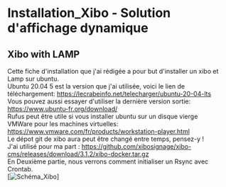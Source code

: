 # Installation_Xibo - Solution d'affichage dynamique 
## Xibo with LAMP 
Cette fiche d'installation que j'ai rédigée a pour but d'installer un xibo et Lamp sur ubuntu.<br>
Ubuntu 20.04 5 est la version que j'ai utilisée, voici le lien de téléchargement: https://lecrabeinfo.net/telecharger/ubuntu-20-04-lts<br>
Vous pouvez aussi essayer d'utiliser la dernière version sortie: https://www.ubuntu-fr.org/download/ <br>
Rufus peut être utile si vous installer ubuntu sur un disque vierge<br>
VMWare pour les machines virtuelles: https://www.vmware.com/fr/products/workstation-player.html<br>
Le dépot git de xibo aura peut être changé entre temps, pensez-y ! <br>
J'ai utilisé pour ma part : https://github.com/xibosignage/xibo-cms/releases/download/3.1.2/xibo-docker.tar.gz<br>
En Deuxième partie, nous verrons comment initialiser un Rsync avec Crontab.<br>
[![Schéma_Xibo](https://github.com/Kirua6/Schema_xibo.drawio.png)]

